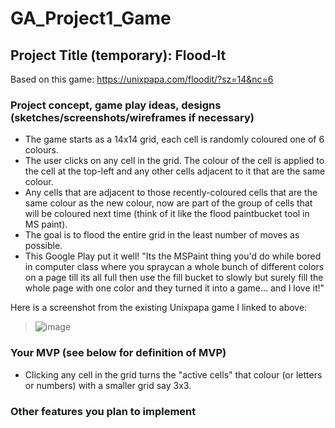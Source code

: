 # GA_Project1_Game

## Project Title (temporary): Flood-It
Based on this game: https://unixpapa.com/floodit/?sz=14&nc=6

### Project concept, game play ideas, designs (sketches/screenshots/wireframes if necessary)
- The game starts as a 14x14 grid, each cell is randomly coloured one of 6 colours.
- The user clicks on any cell in the grid. The colour of the cell is applied to the cell at the top-left and any other cells adjacent to it that are the same colour. 
- Any cells that are adjacent to those recently-coloured cells that are the same colour as the new colour, now are part of the group of cells that will be coloured next time (think of it like the flood paintbucket tool in MS paint).
- The goal is to flood the entire grid in the least number of moves as possible.
- This Google Play put it well!
"Its the MSPaint thing you'd do while bored in computer class where you spraycan a whole bunch of different colors on a page till its all full then use the fill bucket to slowly but surely fill the whole page with one color and they turned it into a game... and I love it!" 

Here is a screenshot from the existing Unixpapa game I linked to above:  
>![image](https://git.generalassemb.ly/cbeattie/GA_Project1_Game/blob/master/Documentation/Flood-It-Unixpapa-Screenshot.png)

### Your MVP (see below for definition of MVP)
- Clicking any cell in the grid turns the "active cells" that colour (or letters or numbers) with a smaller grid say 3x3.

### Other features you plan to implement
